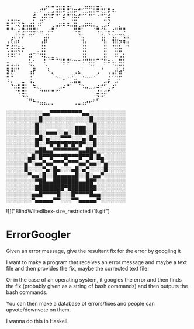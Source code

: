 ⠀⠀⠀⠀⠀⠀⠀⠀⠀⡴⠞⠉⢉⣭⣿⣿⠿⣳⣤⠴⠖⠛⣛⣿⣿⡷⠖⣶⣤⡀           
⠀⠀⠀⠀⠀⠀⠀⣼⠁⢀⣶⢻⡟⠿⠋⣴⠿⢻⣧⡴⠟⠋⠿⠛⠠⠾⢛⣵                  
⣼⣿⡿⢶⣄⠀⢀⡇⢀⡿⠁⠈⠀⠀⣀⣉⣀⠘⣿⠀⠀⣀⣀⠀⠀⠀⠛⡹                   
⣭⣤⡈⢑⣼⣻⣿⣧⡌⠁⠀⢀⣴⠟⠋⠉⠉⠛⣿⣴⠟⠋⠙⠻⣦⡰⣞⠁⢀⣤⣦⣤                 
⠀⠀⣰⢫⣾⠋⣽⠟⠑⠛⢠⡟⠁⠀⠀⠀⠀⠀⠈⢻⡄⠀⠀⠀⠘⣷⡈⠻⣍⠤⢤⣌⣀                     
⢀⡞⣡⡌⠁⠀⠀⠀⠀⢀⣿⠁⠀⠀⠀⠀⠀⠀⠀⠀⢿⡀⠀⠀⠀⠸⣇⠀⢾⣷⢤⣬⣉                  
⡞⣼⣿⣤⣄⠀⠀⠀⠀⢸⡇⠀⠀⠀⠀⠀⠀⠀⠀⠀⢸⡇⠀⠀⠀⠀⣿⠀⠸⣿⣇⠈⠻                 
⢰⣿⡿⢹⠃⠀⣠⠤⠶⣼⡇⠀⠀⠀⠀⠀⠀⠀⠀⠀⢸⡇⠀⠀⠀⠀⣿⠀⠀⣿⠛⡄                      
⠈⠉⠁⠀⠀⠀⡟⡀⠀⠈⡗⠲⠶⠦⢤⣤⣤⣄⣀⣀⣸⣧⣤⣤⠤⠤⣿⣀⡀⠉⣼⡇                 
⣿⣴⣴⡆⠀⠀⠻⣄⠀⠀⠡⠀⠀⠀⠈⠛⠋⠀⠀⠀⡈⠀⠻⠟⠀⢀⠋⠉⠙⢷⡿⡇                       
⣻⡿⠏⠁⠀⠀⢠⡟⠀⠀⠀⠣⡀⠀⠀⠀⠀⠀⢀⣄⠀⠀⠀⠀⢀⠈⠀⢀⣀⡾⣴⠃                 
⢿⠛⠀⠀⠀⠀⢸⠁⠀⠀⠀⠀⠈⠢⠄⣀⠠⠼⣁⠀⡱⠤⠤⠐⠁⠀⠀⣸⠋⢻⡟               
⠈⢧⣀⣤⣶⡄⠘⣆⠀⠀⠀⠀⠀⠀⠀⢀⣤⠖⠛⠻⣄⠀⠀⠀⢀⣠⡾⠋⢀⡞             
⠀⠀⠻⣿⣿⡇⠀⠈⠓⢦⣤⣤⣤⡤⠞⠉⠀⠀⠀⠀⠈⠛⠒⠚⢩⡅⣠⡴⠋                    
⠀⠀⠀⠈⠻⢧⣀⠀⠀⠀⠀⠀⠀⠀⠀⠀⠀⠀⠀⠀⠀⠀⠀⠐⣻⠿⠋                          
⠀⠀⠀⠀⠀⠀⠉⠓⠶⣤⣄⣀⡀⠀⠀⠀⠀⠀⢀⣀⣠⡴⠖⠋⠁
⠀⠀⠀⠀⠀⠀⠀⠀


░░░░░░░░░░▄▄▀▀▀▀▀▀▀▀▀▄▄░░░░░░░░░░
░░░░░░░░░█░░░░░░░░░░░░░█░░░░░░░░░
░░░░░░░░█░░░░░░░░░░▄▄▄░░█░░░░░░░░
░░░░░░░░█░░▄▄▄░░▄░░███░░█░░░░░░░░
░░░░░░░░▄█░▄░░░▀▀▀░░░▄░█▄░░░░░░░░
░░░░░░░░█░░▀█▀█▀█▀█▀█▀░░█░░░░░░░░
░░░░░░░░▄██▄▄▀▀▀▀▀▀▀▄▄██▄░░░░░░░░
░░░░░░▄█░█▀▀█▀▀▀█▀▀▀█▀▀█░█▄░░░░░░
░░░░░▄▀░▄▄▀▄▄▀▀▀▄▀▀▀▄▄▀▄▄░▀▄░░░░░
░░░░░█░░░░▀▄░█▄░░░▄█░▄▀░░░░█░░░░░
░░░░░░▀▄▄░█░░█▄▄▄▄▄█░░█░▄▄▀░░░░░░
░░░░░░░░▀██▄▄███████▄▄██▀░░░░░░░░
░░░░░░░░████████▀████████░░░░░░░░
░░░░░░░▄▄█▀▀▀▀█░░░█▀▀▀▀█▄▄░░░░░░░
░░░░░░░▀▄▄▄▄▄▀▀░░░▀▀▄▄▄▄▄▀░░﻿░░░░░

![]("BlindWiltedIbex-size_restricted (1).gif")

# ErrorGoogler
Given an error message, give the resultant fix for the error by googling it

I want to make a program that receives an error message and maybe a text file and then provides the fix, maybe the corrected text file.

Or in the case of an operating system, it googles the error and then finds the fix (probably given as a string of bash commands) and then outputs the bash commands.

You can then make a database of errors/fixes and people can upvote/downvote on them.

I wanna do this in Haskell.
